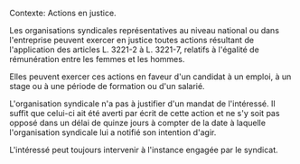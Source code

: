 Contexte: Actions en justice.

Les organisations syndicales représentatives au niveau national ou dans l'entreprise peuvent exercer en justice toutes actions résultant de l'application des articles L. 3221-2 à L. 3221-7, relatifs à l'égalité de rémunération entre les femmes et les hommes.

Elles peuvent exercer ces actions en faveur d'un candidat à un emploi, à un stage ou à une période de formation ou d'un salarié.

L'organisation syndicale n'a pas à justifier d'un mandat de l'intéressé. Il suffit que celui-ci ait été averti par écrit de cette action et ne s'y soit pas opposé dans un délai de quinze jours à compter de la date à laquelle l'organisation syndicale lui a notifié son intention d'agir.

L'intéressé peut toujours intervenir à l'instance engagée par le syndicat.